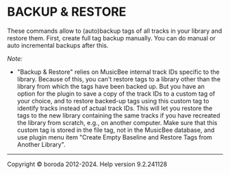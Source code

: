 # BACKUP & RESTORE

These commands allow to (auto)backup tags of all tracks in your library and restore them. First, create full tag backup manually. You can do manual or auto incremental backups after this.

*Note:*

* "Backup \& Restore" relies on MusicBee internal track IDs specific to the library. Because of this, you can't restore tags to a library other than the library from which the tags have been backed up. But you have an option for the plugin to save a copy of the track IDs to a custom tag of your choice, and to restore backed-up tags using this custom tag to identify tracks instead of actual track IDs. This will let you restore the tags to the new library containing the same tracks if you have recreated the library from scratch, e.g., on another computer. Make sure that this custom tag is stored in the file tag, not in the MusicBee database, and use plugin menu item "Create Empty Baseline and Restore Tags from Another Library".

***

Copyright © boroda 2012-2024. Help version 9.2.241128
